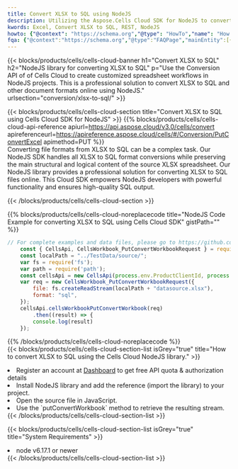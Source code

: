 ```yaml
---
title: Convert XLSX to SQL using NodeJS 
description: Utilizing the Aspose.Cells Cloud SDK for NodeJS to convert a XLSX format file to a SQL format file. 
kwords: Excel, Convert XLSX to SQL, REST, NodeJS
howto: {"@context": "https://schema.org","@type": "HowTo","name": "How to convert XLSX to SQL using the Cells Cloud NodeJS library.","description": "How to convert XLSX to SQL using the Cells Cloud NodeJS library.","image": {"@type": "ImageObject"},"url": "/nodejs/conversion/xlsx-to-sql/","step": [{ "@type": "HowToStep","name": "How to convert XLSX to SQL using the Cells Cloud NodeJS library. step 1", "image": {"@type": "ImageObject",},"url": "/nodejs/conversion/xlsx-to-sql/","text": "Register an account at <a href='https://dashboard.aspose.cloud/'>Dashboard</a> to get free API quota & authorization details",},{ "@type": "HowToStep","name": "How to convert XLSX to SQL using the Cells Cloud NodeJS library. step 1", "image": {"@type": "ImageObject",},"url": "/nodejs/conversion/xlsx-to-sql/","text": "Install NodeJS library and add the reference (import the library) to your project.",},{ "@type": "HowToStep","name": "How to convert XLSX to SQL using the Cells Cloud NodeJS library. step 1", "image": {"@type": "ImageObject",},"url": "/nodejs/conversion/xlsx-to-sql/","text": "Open the source file in JavaScript.",},{ "@type": "HowToStep","name": "How to convert XLSX to SQL using the Cells Cloud NodeJS library. step 1", "image": {"@type": "ImageObject",},"url": "/nodejs/conversion/xlsx-to-sql/","text": "Use the `putConvertWorkbook` method to retrieve the resulting stream.",}, ],"supply": {"@type": "HowToSupply","name": "document"},"tool": [{"@type": "HowToTool","name": "Visual Studio, Visual Studio Code, WebStorm"},{"@type": "HowToTool","name": "Aspose Cells"}],"totalTime": "PT6M"}
fqa: {"@context":"https://schema.org","@type":"FAQPage","mainEntity":[{"@type":"Question","name":"Why convert file formats in C# using REST API?","acceptedAnswer":{"@type":"Answer","text":"Documents are encoded in many ways, and some files may be incompatible with the software you use. To open and read such files, just convert them to appropriate file formats.<br/><ol><li>Install .NET SDK and add the reference (import the library) to your project.</li><li>Open the source file in C# using REST API.</li><li>Call the PutConvertWorkbookRequest() method, passing an output filename with required extension.</li><li>Get the result of conversion as a separate file.</li></ol>"}},{"@type":"Question","name":"What file formats can I convert with your C# library?","acceptedAnswer":{"@type":"Answer","text":"We support a variety of file formats for conversion using .NET library, including XLSX, Excel, xls , PDF, CSV, HTML, Markdown, XML, PNG, JPG, TIFF, Json, TXT and many more."}},{"@type":"Question","name":"What is the maximum allowed file size for conversion using this .NET library?","acceptedAnswer":{"@type":"Answer","text":"There are no file size limits for format conversions using .NET library."}}]}
---
```



{{< blocks/products/cells/cells-cloud-banner h1="Convert XLSX to SQL" h2="NodeJS library for converting XLSX to SQL" p="Use the Conversion API of of Cells Cloud to create customized spreadsheet workflows in NodeJS projects. This is a professional solution to convert XLSX to SQL and other document formats online using NodeJS." urlsection="conversion/xlsx-to-sql/" >}}

{{< blocks/products/cells/cells-cloud-section  title="Convert XLSX to SQL using Cells Cloud SDK for NodeJS" >}}
{{% blocks/products/cells/cells-cloud-api-reference  apiurl=https://api.aspose.cloud/v3.0/cells/convert  apireferenceurl=https://apireference.aspose.cloud/cells/#/Conversion/PutConvertExcel  apimethod=PUT %}}
<br/>
Converting file formats from XLSX to SQL can be a complex task. Our NodeJS SDK handles all XLSX to SQL format conversions while preserving the main structural and logical content of the source XLSX spreadsheet. Our NodeJS library provides a professional solution for converting XLSX to SQL files online. This Cloud SDK empowers NodeJS developers with powerful functionality and ensures high-quality SQL output.

{{< /blocks/products/cells/cells-cloud-section >}}

{{% blocks/products/cells/cells-cloud-noreplacecode title="NodeJS Code Example for converting XLSX to SQL using Cells Cloud SDK" gistPath="" %}}
 
```js
// For complete examples and data files, please go to https://github.com/aspose-cells-cloud/aspose-cells-cloud-node/
    const { CellsApi, CellsWorkbook_PutConvertWorkbookRequest } = require("asposecellscloud");
    const localPath = "../TestData/source/";
    var fs = require('fs');
    var path = require('path');
    const cellsApi = new CellsApi(process.env.ProductClientId, process.env.ProductClientSecret);
    var req = new CellsWorkbook_PutConvertWorkbookRequest({
        file: fs.createReadStream(localPath + "datasource.xlsx"),
        format: "sql",
    });
    cellsApi.cellsWorkbookPutConvertWorkbook(req)
        .then((result) => {
        console.log(result)
    });
```
 
{{% /blocks/products/cells/cells-cloud-noreplacecode  %}}
<br/>
{{< blocks/products/cells/cells-cloud-section-list isGrey="true"  title="How to convert XLSX to SQL using the Cells Cloud NodeJS library." >}}
<li>Register an account at <a href="https://dashboard.aspose.cloud/">Dashboard</a> to get free API quota & authorization details</li>
<li>Install NodeJS library and add the reference (import the library) to your project.</li>
<li>Open the source file in JavaScript.</li>
<li>Use the `putConvertWorkbook` method to retrieve the resulting stream.</li>
{{< /blocks/products/cells/cells-cloud-section-list >}}

{{< blocks/products/cells/cells-cloud-section-list isGrey="true"  title="System Requirements" >}}
<li>node v6.17.1 or newer</li>
{{< /blocks/products/cells/cells-cloud-section-list >}}
